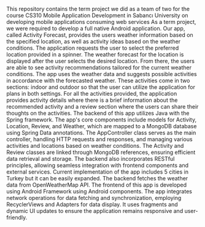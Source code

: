 This repository contains the term project we did as a team of two for the course CS310 Mobile Application Development in Sabancı University on developing mobile applications consuming web services
As a term project, we were required to develop a full native Android application. Our app, called Activity Forecast, provides the users weather information based on the specified location, as well as activity ideas based on the weather conditions.
The application requests the user to select the preferred location provided in a spinner. The weather forecast for the location is displayed after the user selects the desired location.
From there, the users are able to see activity recommendations tailored for the current weather conditions. The app uses the weather data and suggests possible activities in accordance with the forecasted weather. These activities come in two sections: indoor and outdoor so that the user can utilize the application for plans in both settings.
For all the activities provided, the application provides activity details where there is a brief information about the recommended activity and a review section where the users can share their thoughts on the activities.
The backend of this app utilizes Java with the Spring framework. The app's core components include models for Activity, Location, Review, and Weather, which are mapped to a MongoDB database using Spring Data annotations. The AppController class serves as the main controller, handling HTTP requests and responses, and managing various activities and locations based on weather conditions. The Activity and Review classes are linked through MongoDB references, ensuring efficient data retrieval and storage. The backend also incorporates RESTful principles, allowing seamless integration with frontend components and external services. Current implementation of the app includes 5 cities in Turkey but it can be easily expanded. The backend fetches the weather data from OpenWeatherMap API.
The frontend of this app is developed using Android Framework using Android components. The app integrates network operations for data fetching and synchronization, employing RecyclerViews and Adapters for data display. It uses fragments and dynamic UI updates to ensure the application remains responsive and user-friendly.
